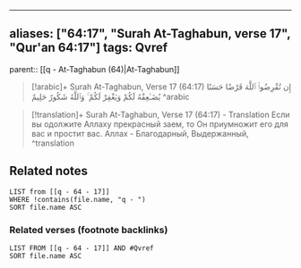 
---
aliases: ["64:17", "Surah At-Taghabun, verse 17", "Qur'an 64:17"]
tags: Qvref
---

parent:: [[q - At-Taghabun (64)|At-Taghabun]]

> [!arabic]+ Surah At-Taghabun, Verse 17 (64:17)
> <span class="quran-arabic">إِن تُقْرِضُوا۟ ٱللَّهَ قَرْضًا حَسَنًا يُضَـٰعِفْهُ لَكُمْ وَيَغْفِرْ لَكُمْ ۚ وَٱللَّهُ شَكُورٌ حَلِيمٌ</span>
^arabic

> [!translation]+ Surah At-Taghabun, Verse 17 (64:17) - Translation
> Если вы одолжите Аллаху прекрасный заем, то Он приумножит его для вас и простит вас. Аллах - Благодарный, Выдержанный,
^translation



## Related notes
```dataview
LIST from [[q - 64 - 17]]
WHERE !contains(file.name, "q - ")
SORT file.name ASC
```

### Related verses (footnote backlinks)
```dataview
LIST FROM [[q - 64 - 17]] AND #Qvref
SORT file.name ASC
```


